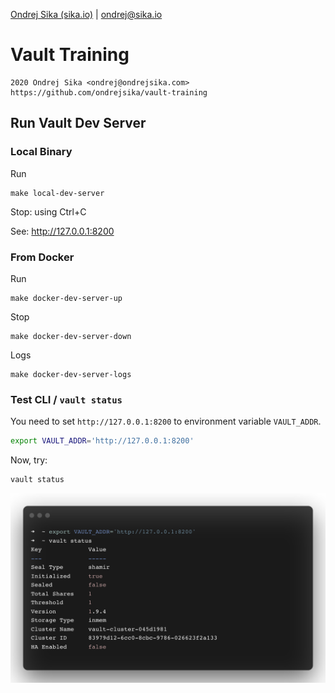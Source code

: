 [Ondrej Sika (sika.io)](https://sika.io) | <ondrej@sika.io>

# Vault Training

    2020 Ondrej Sika <ondrej@ondrejsika.com>
    https://github.com/ondrejsika/vault-training


## Run Vault Dev Server

### Local Binary

Run

```
make local-dev-server
```

Stop: using Ctrl+C

See: <http://127.0.0.1:8200>

### From Docker

Run

```
make docker-dev-server-up
```

Stop

```
make docker-dev-server-down
```

Logs

```
make docker-dev-server-logs
```

### Test CLI / `vault status`

You need to set `http://127.0.0.1:8200` to environment variable `VAULT_ADDR`.

```bash
export VAULT_ADDR='http://127.0.0.1:8200'
```

Now, try:

```bash
vault status
```

![](./images/vault-status.png)
